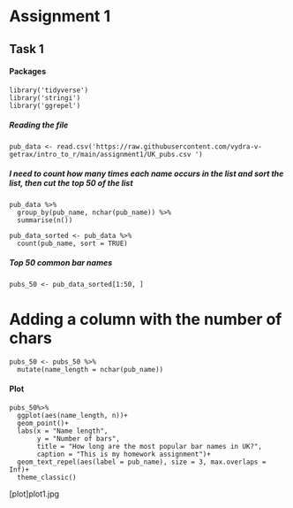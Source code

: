 # Assignment 1

## Task 1
#### Packages
```{r}
library('tidyverse')
library('stringi')
library('ggrepel')
```
##### Reading the file
```{r}
pub_data <- read.csv('https://raw.githubusercontent.com/vydra-v-getrax/intro_to_r/main/assignment1/UK_pubs.csv ')
```
##### I need to count how many times each name occurs in the list and sort the list, then cut the top 50 of the list
```{r}
pub_data %>%
  group_by(pub_name, nchar(pub_name)) %>% 
  summarise(n())

pub_data_sorted <- pub_data %>%
  count(pub_name, sort = TRUE)
```
##### Top 50 common bar names
```{r}
pubs_50 <- pub_data_sorted[1:50, ]
```
# Adding a column with the number of chars
```{r}
pubs_50 <- pubs_50 %>%
  mutate(name_length = nchar(pub_name))
```
#### Plot
```{r}
pubs_50%>%
  ggplot(aes(name_length, n))+
  geom_point()+
  labs(x = "Name length",
       y = "Number of bars",
       title = "How long are the most popular bar names in UK?",
       caption = "This is my homework assignment")+
  geom_text_repel(aes(label = pub_name), size = 3, max.overlaps = Inf)+
  theme_classic()
```
[plot]plot1.jpg

